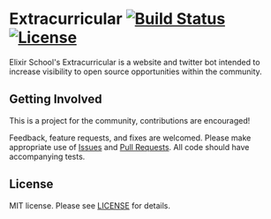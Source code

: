# Extracurricular [![Build Status][travis-img]][travis] [![License][license-img]][license]

[travis-img]: https://travis-ci.org/elixirschool/extracurricular.svg?branch=master
[travis]: https://travis-ci.org/elixirschool/extracurricular
[license-img]: http://img.shields.io/badge/license-MIT-brightgreen.svg
[license]: http://opensource.org/licenses/MIT

Elixir School's Extracurricular is a website and twitter bot intended to increase visibility to open source opportunities within the community.

## Getting Involved

This is a project for the community, contributions are encouraged!

Feedback, feature requests, and fixes are welcomed.  Please make appropriate use of [Issues][issues] and [Pull Requests][pulls].  All code
should have accompanying tests.

[issues]: https://github.com/elixirschool/extracurricular/issues
[pulls]: https://github.com/elixirschool/extracurricular/pulls


## License

MIT license. Please see [LICENSE][license] for details.

[LICENSE]: https://github.com/elixirschool/extracurricular/blob/master/LICENSE
